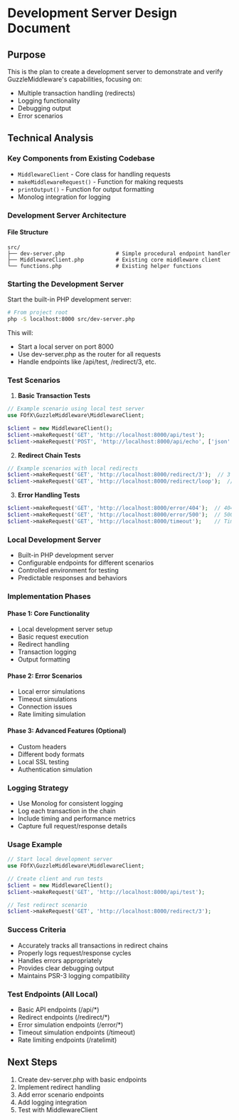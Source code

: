 # Development Server Design Document

## Purpose
This is the plan to create a development server to demonstrate and verify GuzzleMiddleware's capabilities, focusing on:
- Multiple transaction handling (redirects)
- Logging functionality 
- Debugging output
- Error scenarios

## Technical Analysis

### Key Components from Existing Codebase
- `MiddlewareClient` - Core class for handling requests
- `makeMiddlewareRequest()` - Function for making requests
- `printOutput()` - Function for output formatting
- Monolog integration for logging

### Development Server Architecture

#### File Structure
```
src/
├── dev-server.php                # Simple procedural endpoint handler
├── MiddlewareClient.php          # Existing core middleware client
└── functions.php                 # Existing helper functions
```

### Starting the Development Server

Start the built-in PHP development server:
```bash
# From project root
php -S localhost:8000 src/dev-server.php
```

This will:
- Start a local server on port 8000
- Use dev-server.php as the router for all requests
- Handle endpoints like /api/test, /redirect/3, etc.

### Test Scenarios

1. **Basic Transaction Tests**
```php
// Example scenario using local test server
use FOfX\GuzzleMiddleware\MiddlewareClient;

$client = new MiddlewareClient();
$client->makeRequest('GET', 'http://localhost:8000/api/test');
$client->makeRequest('POST', 'http://localhost:8000/api/echo', ['json' => ['test' => 'data']]);
```

2. **Redirect Chain Tests**
```php
// Example scenarios with local redirects
$client->makeRequest('GET', 'http://localhost:8000/redirect/3');  // 3 redirects
$client->makeRequest('GET', 'http://localhost:8000/redirect/loop');  // Redirect loop test
```

3. **Error Handling Tests**
```php
$client->makeRequest('GET', 'http://localhost:8000/error/404');  // 404 error
$client->makeRequest('GET', 'http://localhost:8000/error/500');  // 500 error
$client->makeRequest('GET', 'http://localhost:8000/timeout');    // Timeout simulation
```

### Local Development Server
- Built-in PHP development server
- Configurable endpoints for different scenarios
- Controlled environment for testing
- Predictable responses and behaviors

### Implementation Phases

#### Phase 1: Core Functionality
- Local development server setup
- Basic request execution
- Redirect handling
- Transaction logging
- Output formatting

#### Phase 2: Error Scenarios
- Local error simulations
- Timeout simulations
- Connection issues
- Rate limiting simulation

#### Phase 3: Advanced Features (Optional)
- Custom headers
- Different body formats
- Local SSL testing
- Authentication simulation

### Logging Strategy
- Use Monolog for consistent logging
- Log each transaction in the chain
- Include timing and performance metrics
- Capture full request/response details

### Usage Example
```php
// Start local development server
use FOfX\GuzzleMiddleware\MiddlewareClient;

// Create client and run tests
$client = new MiddlewareClient();
$client->makeRequest('GET', 'http://localhost:8000/api/test');

// Test redirect scenario
$client->makeRequest('GET', 'http://localhost:8000/redirect/3');
```

### Success Criteria
- Accurately tracks all transactions in redirect chains
- Properly logs request/response cycles
- Handles errors appropriately
- Provides clear debugging output
- Maintains PSR-3 logging compatibility

### Test Endpoints (All Local)
- Basic API endpoints (/api/*)
- Redirect endpoints (/redirect/*)
- Error simulation endpoints (/error/*)
- Timeout simulation endpoints (/timeout)
- Rate limiting endpoints (/ratelimit)

## Next Steps
1. Create dev-server.php with basic endpoints
2. Implement redirect handling
3. Add error scenario endpoints
4. Add logging integration
5. Test with MiddlewareClient
